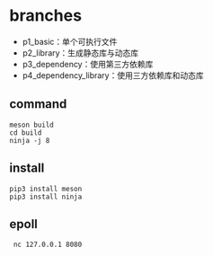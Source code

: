 # branches
- p1_basic：单个可执行文件
- p2_library：生成静态库与动态库
- p3_dependency：使用第三方依赖库
- p4_dependency_library：使用三方依赖库和动态库

## command
```
meson build
cd build
ninja -j 8
```
## install
```
pip3 install meson
pip3 install ninja
```
## epoll
```shell
 nc 127.0.0.1 8080
```